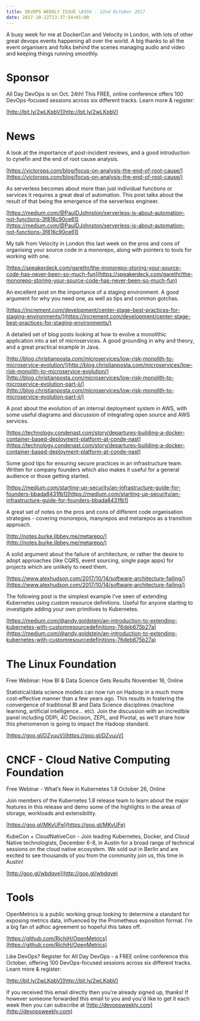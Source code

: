 ```yaml
---
title: DEVOPS WEEKLY ISSUE \#356 - 22nd October 2017 
date: 2017-10-22T13:37:54+01:00
---
```


A busy week for me at DockerCon and Velocity in London, with lots of other great devops events happening all over the world. A big thanks to all the event organisers and folks behind the scenes managing audio and video and keeping things running smoothly.


Sponsor
======

All Day DevOps is on Oct. 24th! This FREE, online conference offers 100 DevOps-focused sessions across six different tracks. Learn more & register:

[http://bit.ly/2wLKpbV](http://bit.ly/2wLKpbV)


News
====

A look at the importance of post-incident reviews, and a good introduction to cynefin and the end of root cause analysis.

[https://victorops.com/blog/focus-on-analysis-the-end-of-root-cause/](https://victorops.com/blog/focus-on-analysis-the-end-of-root-cause/)


As serverless becomes about more than just individual functions or services it requires a great deal of automation. This post talks about the result of that being the emergence of the serverless engineer.

[https://medium.com/@PaulDJohnston/serverless-is-about-automation-not-functions-3f816c90ce61](https://medium.com/@PaulDJohnston/serverless-is-about-automation-not-functions-3f816c90ce61)


My talk from Velocity in London this last week on the pros and cons of organising your source code in a monorepo, along with pointers to tools for working with one.

[https://speakerdeck.com/garethr/the-monorepo-storing-your-source-code-has-never-been-so-much-fun](https://speakerdeck.com/garethr/the-monorepo-storing-your-source-code-has-never-been-so-much-fun)


An excellent post on the importance of a staging environment. A good argument for why you need one, as well as tips and common gotchas.

[https://increment.com/development/center-stage-best-practices-for-staging-environments/](https://increment.com/development/center-stage-best-practices-for-staging-environments/)


A detailed set of blog posts looking at how to evolve a monolithic application into a set of microservices. A good grounding in why and theory, and a great practical example in Java.

[http://blog.christianposta.com/microservices/low-risk-monolith-to-microservice-evolution/](http://blog.christianposta.com/microservices/low-risk-monolith-to-microservice-evolution/)
[http://blog.christianposta.com/microservices/low-risk-monolith-to-microservice-evolution-part-ii/](http://blog.christianposta.com/microservices/low-risk-monolith-to-microservice-evolution-part-ii/)


A post about the evolution of an internal deployment system in AWS, with some useful diagrams and discussion of integrating open source and AWS services.

[https://technology.condenast.com/story/departures-building-a-docker-container-based-deployment-platform-at-conde-nast](https://technology.condenast.com/story/departures-building-a-docker-container-based-deployment-platform-at-conde-nast)


Some good tips for ensuring secure practices in an infrastructure team. Written for company founders which also makes it useful for a general audience or those getting started.

[https://medium.com/starting-up-security/an-infrastructure-guide-for-founders-bbada8431fb1](https://medium.com/starting-up-security/an-infrastructure-guide-for-founders-bbada8431fb1)


A great set of notes on the pros and cons of different code organisation strategies - covering monorepos, manyrepos and metarepos as a transition approach.

[http://notes.burke.libbey.me/metarepo/](http://notes.burke.libbey.me/metarepo/)


A solid argument about the failure of architecture, or rather the desire to adopt approaches (like CQRS, event sourcing, single page apps) for projects which are unlikely to need them.

[https://www.alexhudson.com/2017/10/14/software-architecture-failing/](https://www.alexhudson.com/2017/10/14/software-architecture-failing/)


The following post is the simplest example I’ve seen of extending Kubernetes using custom resource definitions. Useful for anyone starting to investigate adding your own primitives to Kubernetes.

[https://medium.com/@andy.goldstein/an-introduction-to-extending-kubernetes-with-customresourcedefinitions-76deb675b27a](https://medium.com/@andy.goldstein/an-introduction-to-extending-kubernetes-with-customresourcedefinitions-76deb675b27a)


The Linux Foundation
====

Free Webinar: How BI & Data Science Gets Results
November 16, Online

Statistical/data science models can now run on Hadoop in a much more cost-effective manner than a few years ago. This results in fostering the convergence of traditional BI and Data Science disciplines (machine learning, artificial intelligence... etc). Join the discussion with an incredible panel including ODPi, 4C Decision, ZEPL, and Pivotal, as we'll share how this phenomenon is going to impact the Hadoop standard.

[https://goo.gl/DZyuuV](https://goo.gl/DZyuuV)


CNCF - Cloud Native Computing Foundation
====

Free Webinar -  What’s New in Kubernetes 1.8
October 26, Online

Join members of the Kubernetes 1.8 release team to learn about the major features in this release and demo some of the highlights in the areas of storage, workloads and extensibility.

[https://goo.gl/MKvUFe](https://goo.gl/MKvUFe)


KubeCon + CloudNativeCon - Join leading Kubernetes, Docker, and Cloud Native technologists, December 6-8, in Austin for a broad range of technical sessions on the cloud native ecosystem. We sold out in Berlin and are excited to see thousands of you from the community join us, this time in Austin!

[http://goo.gl/wbdqve](http://goo.gl/wbdqve)


Tools
=====

OpenMetrics is a public working group looking to determine a standard for exposing metrics data, influenced by the Prometheus exposition format. I’m a big fan of adhoc agreement so hopeful this takes off.

[https://github.com/RichiH/OpenMetrics](https://github.com/RichiH/OpenMetrics)



Like DevOps? Register for All Day DevOps - a FREE online conference this October, offering 100 DevOps-focused sessions across six different tracks. Learn more & register:

[http://bit.ly/2wLKpbV](http://bit.ly/2wLKpbV)


If you received this email directly then you're already signed up, thanks! If however someone forwarded this email to you and you'd like to get it each week then you can subscribe at [http://devopsweekly.com](http://devopsweekly.com)

